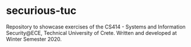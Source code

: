 # securious-tuc
Repository to showcase exercises of the CS414 - Systems and Information Security@ECE, Technical University of Crete.
Written and developed at Winter Semester 2020.
